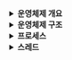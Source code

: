 <details>
<summary><b>운영체제 개요</summary>
<div markdown="1">
<br>

- 운영체제 소개
- 운영체제 필요성
- 운영체제 정의
- 운영체제 역할
</div>
</details>

<details>
<summary><b>운영체제 구조</b></summary>
<div markdown="1">
<br>

- 커널
- 시스템 호출
</div>
</details>

<details>
<summary><b>프로세스</b></summary>
<div markdown="1">
<br>

- 프로세스 개념
- 프로세스 상태
- 프로세스 제어 블록
- 프로세스 문맥 교환
</div>
</details>


<details>
<summary><b>스레드</b></summary>
<div markdown="1">
<br>

- 스레드 개념
- 멀티스레드의 구조
- 멀티스레드의 장단점
- 멀티 프로세스 VS 멀티 스레드
</div>
</details>
